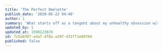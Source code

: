 ```yaml
---
title: 'The Perfect Omelette'
publish_date: '2020-05-22 04:48'
author: 1
summary: 'What starts off as a tangent about my unhealthy obsession with breakfast foods, later turns into an omelette!'
updated_by: 1
updated_at: 1590123878
id: fcba0307-adaf-4f8a-a20f-d31ff1e89704
published: false
---
```

